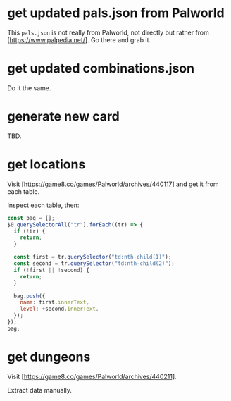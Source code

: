 # get updated pals.json from Palworld

This `pals.json` is not really from Palworld, not directly but rather from [https://www.palpedia.net/]. Go there and grab it.

# get updated combinations.json

Do it the same.

# generate new card

TBD.

# get locations

Visit [https://game8.co/games/Palworld/archives/440117] and get it from each table.

Inspect each table, then:

```js
const bag = [];
$0.querySelectorAll("tr").forEach((tr) => {
  if (!tr) {
    return;
  }

  const first = tr.querySelector("td:nth-child(1)");
  const second = tr.querySelector("td:nth-child(2)");
  if (!first || !second) {
    return;
  }

  bag.push({
    name: first.innerText,
    level: +second.innerText,
  });
});
bag;
```

# get dungeons

Visit [https://game8.co/games/Palworld/archives/440211].

Extract data manually.
